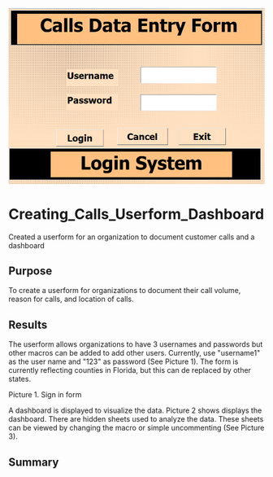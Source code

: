 <p align="center">
<img src= "https://github.com/SindieCastro/Creating_Calls_Userform_Dashboard/blob/main/Images/Callsform.PNG?raw=true" width=200% height=50% >

# Creating_Calls_Userform_Dashboard

Created a userform for an organization to document customer calls and a dashboard

## Purpose
To create a userform for organizations to document their call volume, reason for calls, and location of calls.

## Results
The userform allows organizations to have 3 usernames and passwords but other macros can be added to add other users. Currently, use "username1" as the user name and "123" as password (See Picture 1). The form is currently reflecting counties in Florida, but this can de replaced by other states.

Picture 1. Sign in form

A dashboard is displayed to visualize the data. Picture 2 shows displays the dashboard. There are hidden sheets used to analyze the data. These sheets can be viewed by changing the macro or simple uncommenting (See Picture 3).

## Summary

